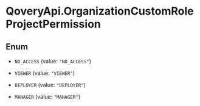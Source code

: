 # QoveryApi.OrganizationCustomRoleProjectPermission

## Enum


* `NO_ACCESS` (value: `"NO_ACCESS"`)

* `VIEWER` (value: `"VIEWER"`)

* `DEPLOYER` (value: `"DEPLOYER"`)

* `MANAGER` (value: `"MANAGER"`)


